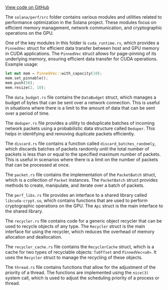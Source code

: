 
[View code on GitHub](https://github.com/solana-labs/solana/tree/master/na/perf/src)

The `solana/perf/src` folder contains various modules and utilities related to performance optimization in the Solana project. These modules focus on efficient memory management, network communication, and cryptographic operations on the GPU.

One of the key modules in this folder is `cuda_runtime.rs`, which provides a `PinnedVec` struct for efficient data transfer between host and GPU memory in CUDA applications. The `PinnedVec` struct allows for page-pinning of its underlying memory, ensuring efficient data transfer for CUDA operations. Example usage:

```rust
let mut mem = PinnedVec::with_capacity(10);
mem.set_pinnable();
mem.push(50);
mem.resize(2, 10);
```

The `data_budget.rs` file contains the `DataBudget` struct, which manages a budget of bytes that can be sent over a network connection. This is useful in situations where there is a limit to the amount of data that can be sent over a period of time.

The `deduper.rs` file provides a utility to deduplicate batches of incoming network packets using a probabilistic data structure called `Deduper`. This helps in identifying and removing duplicate packets efficiently.

The `discard.rs` file contains a function called `discard_batches_randomly`, which discards batches of packets randomly until the total number of packets is less than or equal to the specified maximum number of packets. This is useful in scenarios where there is a limit on the number of packets that can be processed at once.

The `packet.rs` file contains the implementation of the `PacketBatch` struct, which is a collection of `Packet` instances. The `PacketBatch` struct provides methods to create, manipulate, and iterate over a batch of packets.

The `perf_libs.rs` file provides an interface to a shared library called `libcuda-crypt.so`, which contains functions that are used to perform cryptographic operations on the GPU. The `Api` struct is the main interface to the shared library.

The `recycler.rs` file contains code for a generic object recycler that can be used to recycle objects of any type. The `Recycler` struct is the main interface for using the recycler, which reduces the overhead of memory allocation and deallocation.

The `recycler_cache.rs` file contains the `RecyclerCache` struct, which is a cache for two types of recyclable objects: `TxOffset` and `PinnedVec<u8>`. It uses the `Recycler` struct to manage the recycling of these objects.

The `thread.rs` file contains functions that allow for the adjustment of the priority of a thread. The functions are implemented using the `nice(3)` system call, which is used to adjust the scheduling priority of a process or thread.